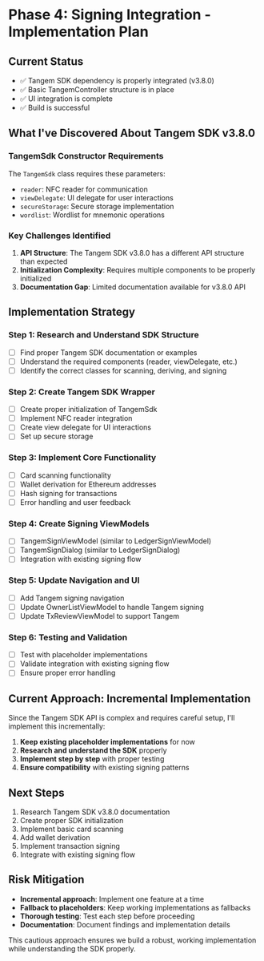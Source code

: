 # Phase 4: Signing Integration - Implementation Plan

## Current Status

- ✅ Tangem SDK dependency is properly integrated (v3.8.0)
- ✅ Basic TangemController structure is in place
- ✅ UI integration is complete
- ✅ Build is successful

## What I've Discovered About Tangem SDK v3.8.0

### TangemSdk Constructor Requirements

The `TangemSdk` class requires these parameters:

- `reader`: NFC reader for communication
- `viewDelegate`: UI delegate for user interactions
- `secureStorage`: Secure storage implementation
- `wordlist`: Wordlist for mnemonic operations

### Key Challenges Identified

1. **API Structure**: The Tangem SDK v3.8.0 has a different API structure than expected
2. **Initialization Complexity**: Requires multiple components to be properly initialized
3. **Documentation Gap**: Limited documentation available for v3.8.0 API

## Implementation Strategy

### Step 1: Research and Understand SDK Structure

- [ ] Find proper Tangem SDK documentation or examples
- [ ] Understand the required components (reader, viewDelegate, etc.)
- [ ] Identify the correct classes for scanning, deriving, and signing

### Step 2: Create Tangem SDK Wrapper

- [ ] Create proper initialization of TangemSdk
- [ ] Implement NFC reader integration
- [ ] Create view delegate for UI interactions
- [ ] Set up secure storage

### Step 3: Implement Core Functionality

- [ ] Card scanning functionality
- [ ] Wallet derivation for Ethereum addresses
- [ ] Hash signing for transactions
- [ ] Error handling and user feedback

### Step 4: Create Signing ViewModels

- [ ] TangemSignViewModel (similar to LedgerSignViewModel)
- [ ] TangemSignDialog (similar to LedgerSignDialog)
- [ ] Integration with existing signing flow

### Step 5: Update Navigation and UI

- [ ] Add Tangem signing navigation
- [ ] Update OwnerListViewModel to handle Tangem signing
- [ ] Update TxReviewViewModel to support Tangem

### Step 6: Testing and Validation

- [ ] Test with placeholder implementations
- [ ] Validate integration with existing signing flow
- [ ] Ensure proper error handling

## Current Approach: Incremental Implementation

Since the Tangem SDK API is complex and requires careful setup, I'll implement this incrementally:

1. **Keep existing placeholder implementations** for now
2. **Research and understand the SDK** properly
3. **Implement step by step** with proper testing
4. **Ensure compatibility** with existing signing patterns

## Next Steps

1. Research Tangem SDK v3.8.0 documentation
2. Create proper SDK initialization
3. Implement basic card scanning
4. Add wallet derivation
5. Implement transaction signing
6. Integrate with existing signing flow

## Risk Mitigation

- **Incremental approach**: Implement one feature at a time
- **Fallback to placeholders**: Keep working implementations as fallbacks
- **Thorough testing**: Test each step before proceeding
- **Documentation**: Document findings and implementation details

This cautious approach ensures we build a robust, working implementation while understanding the SDK properly.
